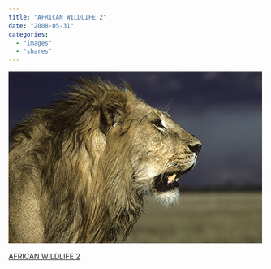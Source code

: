 ```yaml
---
title: "AFRICAN WILDLIFE 2"
date: "2008-05-31"
categories: 
  - "images"
  - "shares"
---
```


![](images/4wnP83SaF9nob0ucKe7KS319_500.jpg)

[AFRICAN WILDLIFE 2](http://www.robertcaputo.com/robertcaputo.com/AFRICAN%20WILDLIFE%202.html)
